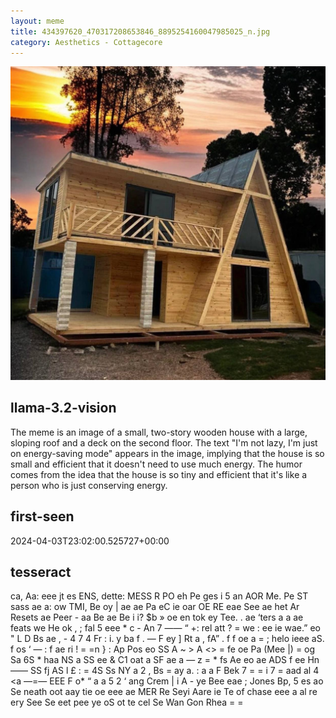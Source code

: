 ```yaml
---
layout: meme
title: 434397620_470317208653846_8895254160047985025_n.jpg
category: Aesthetics - Cottagecore
---
```


<div markdown="0"><a href="434397620_470317208653846_8895254160047985025_n.jpg"><img class="photo" src="434397620_470317208653846_8895254160047985025_n.jpg" /></a>

<h2>llama-3.2-vision</h2>
<p title="Llama-3.2-11B is a really good model that probably gets the visual details right but doesn't understand literary or media references, and often fails to accurately represent the physical arrangement of objects and the implied relationships between the objects.">The meme is an image of a small, two-story wooden house with a large, sloping roof and a deck on the second floor. The text &quot;I&#x27;m not lazy, I&#x27;m just on energy-saving mode&quot; appears in the image, implying that the house is so small and efficient that it doesn&#x27;t need to use much energy. The humor comes from the idea that the house is so tiny and efficient that it&#x27;s like a person who is just conserving energy.</p>

<h2>first-seen</h2>
<p title="Because Git doesn't preserve file modification times, this metadata file contains the file's modification time when it was added to the library.">2024-04-03T23:02:00.525727+00:00</p>

<h2>tesseract</h2>
<p title="Tesseract is often terrible and just gives a lot of nonsense characters, but it used to be the state of the art, and usually it is better at correctly representing text than llama-3.2-vision-11b.">ca, Aa: eee jt es ENS, dette: MESS R PO eh Pe ges i 5 an AOR Me. Pe ST sass ae a: ow TMI, Be oy | ae ae Pa eC ie oar OE RE eae See ae het Ar Resets ae Peer - aa Be ae Be i i? $b » oe en tok ey Tee. . ae ‘ters a a ae feats we He ok , ; fal 5 eee * c - An 7 —— “ +: rel att ? = we : ee ie wae.” eo &quot; L D Bs ae , - 4 7 4 Fr : i. y ba f . — F ey ] Rt a , fA” . f f oe a = ; helo ieee aS. f os ‘ — : f ae ri ! = =n &#125; : Ap Pos eo SS A ~ &gt; A &lt;&gt; = fe oe Pa (Mee |) = og Sa 6S * haa NS a SS ee &amp; C1 oat a SF ae a — z = * fs Ae eo ae ADS f ee Hn  —— SS fj AS l £ : = 4S Ss NY a 2 , Bs = ay a. : a a F Bek 7 = = i 7 = aad al 4 &lt;a —=— EEE F o* “ a a 5 2 ‘ ang Crem | i A - ye Bee eae ; Jones Bp, 5 es ao Se neath oot aay tie oe eee ae MER Re Seyi Aare ie Te of chase eee a al re ery See Se eet pee ye oS ot te cel Se Wan Gon Rhea = =</p>

</div>

